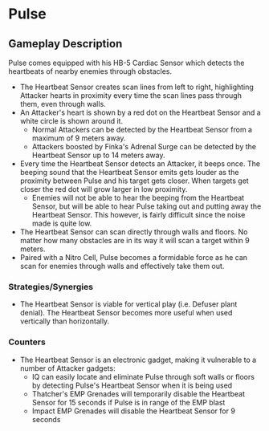 # Pulse

## Gameplay Description

Pulse comes equipped with his HB-5 Cardiac Sensor which detects the heartbeats of nearby enemies through obstacles.

- The Heartbeat Sensor creates scan lines from left to right, highlighting Attacker hearts in proximity every time the scan lines pass through them, even through walls.
- An Attacker's heart is shown by a red dot on the Heartbeat Sensor and a white circle is shown around it.
  - Normal Attackers can be detected by the Heartbeat Sensor from a maximum of 9 meters away.
  - Attackers boosted by Finka's Adrenal Surge can be detected by the Heartbeat Sensor up to 14 meters away.
- Every time the Heartbeat Sensor detects an Attacker, it beeps once. The beeping sound that the Heartbeat Sensor emits gets louder as the proximity between Pulse and his target gets closer. When targets get closer the red dot will grow larger in low proximity.
  - Enemies will not be able to hear the beeping from the Heartbeat Sensor, but will be able to hear Pulse taking out and putting away the Heartbeat Sensor. This however, is fairly difficult since the noise made is quite low.
- The Heartbeat Sensor can scan directly through walls and floors. No matter how many obstacles are in its way it will scan a target within 9 meters.
- Paired with a Nitro Cell, Pulse becomes a formidable force as he can scan for enemies through walls and effectively take them out.

### Strategies/Synergies

- The Heartbeat Sensor is viable for vertical play (i.e. Defuser plant denial). The Heartbeat Sensor becomes more useful when used vertically than horizontally.

### Counters

- The Heartbeat Sensor is an electronic gadget, making it vulnerable to a number of Attacker gadgets:
  - IQ can easily locate and eliminate Pulse through soft walls or floors by detecting Pulse's Heartbeat Sensor when it is being used
  - Thatcher's EMP Grenades will temporarily disable the Heartbeat Sensor for 15 seconds if Pulse is in range of the EMP blast
  - Impact EMP Grenades will disable the Heartbeat Sensor for 9 seconds
